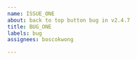 ```yaml
---
name: ISSUE_ONE
about: back to top button bug in v2.4.7
title: BUG_ONE
labels: bug
assignees: boscokwong

---
```



